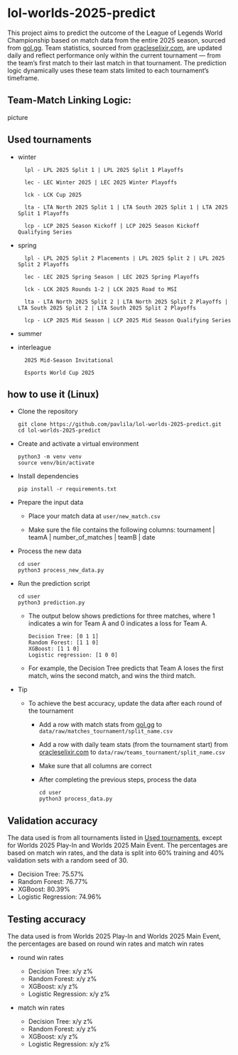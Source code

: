 # lol-worlds-2025-predict

This project aims to predict the outcome of the League of Legends World Championship based on match data from the entire 2025 season, sourced from [gol.gg](https://gol.gg/). Team statistics, sourced from [oracleselixir.com](https://oracleselixir.com/), are updated daily and reflect performance only within the current tournament — from the team’s first match to their last match in that tournament. The prediction logic dynamically uses these team stats limited to each tournament’s timeframe.

## Team-Match Linking Logic:

picture

## Used tournaments

- winter

        lpl - LPL 2025 Split 1 | LPL 2025 Split 1 Playoffs

        lec - LEC Winter 2025 | LEC 2025 Winter Playoffs

        lck - LCK Cup 2025

        lta - LTA North 2025 Split 1 | LTA South 2025 Split 1 | LTA 2025 Split 1 Playoffs

        lcp - LCP 2025 Season Kickoff | LCP 2025 Season Kickoff Qualifying Series

- spring

        lpl - LPL 2025 Split 2 Placements | LPL 2025 Split 2 | LPL 2025 Split 2 Playoffs
    
        lec - LEC 2025 Spring Season | LEC 2025 Spring Playoffs

        lck - LCK 2025 Rounds 1-2 | LCK 2025 Road to MSI

        lta - LTA North 2025 Split 2 | LTA North 2025 Split 2 Playoffs | LTA South 2025 Split 2 | LTA South 2025 Split 2 Playoffs

        lcp - LCP 2025 Mid Season | LCP 2025 Mid Season Qualifying Series

- summer

- interleague

        2025 Mid-Season Invitational

        Esports World Cup 2025

## how to use it (Linux)

- Clone the repository

      git clone https://github.com/pavlila/lol-worlds-2025-predict.git
      cd lol-worlds-2025-predict
        
- Create and activate a virtual environment
  
      python3 -m venv venv
      source venv/bin/activate

- Install dependencies

      pip install -r requirements.txt
  
- Prepare the input data
  
  - Place your match data at `user/new_match.csv`
    
  - Make sure the file contains the following columns: tournament | teamA | number_of_matches | teamB | date
 
- Process the new data

      cd user
      python3 process_new_data.py

- Run the prediction script

      cd user
      python3 prediction.py

  - The output below shows predictions for three matches, where 1 indicates a win for Team A and 0 indicates a loss for Team A.
 
        Decision Tree: [0 1 1]
        Random Forest: [1 1 0]
        XGBoost: [1 1 0]
        Logistic regression: [1 0 0]
    
  - For example, the Decision Tree predicts that Team A loses the first match, wins the second match, and wins the third match.

- Tip

  - To achieve the best accuracy, update the data after each round of the tournament

    - Add a row with match stats from [gol.gg](https://gol.gg/) to `data/raw/matches_tournament/split_name.csv`

    - Add a row with daily team stats (from the tournament start) from [oracleselixir.com](https://oracleselixir.com/) to `data/raw/teams_tournament/split_name.csv`
   
    - Make sure that all columns are correct
   
    - After completing the previous steps, process the data

          cd user
          python3 process_data.py

## Validation accuracy

The data used is from all tournaments listed in [Used tournaments](#used-tournaments), except for Worlds 2025 Play-In and Worlds 2025 Main Event. The percentages are based on match win rates, and the data is split into 60% training and 40% validation sets with a random seed of 30.

- Decision Tree: 75.57%
- Random Forest: 76.77%
- XGBoost: 80.39%
- Logistic Regression: 74.96%

## Testing accuracy

The data used is from Worlds 2025 Play-In and Worlds 2025 Main Event, the percentages are based on round win rates and match win rates

- round win rates

  - Decision Tree: x/y z%
  - Random Forest: x/y z%
  - XGBoost: x/y z%
  - Logistic Regression: x/y z%

- match win rates

  - Decision Tree: x/y z%
  - Random Forest: x/y z%
  - XGBoost: x/y z%
  - Logistic Regression: x/y z%

